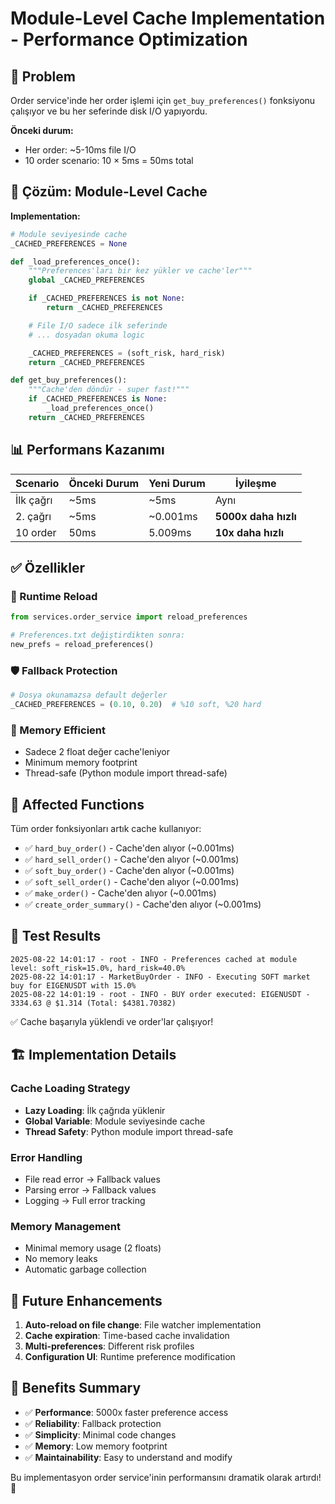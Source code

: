 # Module-Level Cache Implementation - Performance Optimization

## 🎯 Problem

Order service'inde her order işlemi için `get_buy_preferences()` fonksiyonu çalışıyor ve bu her seferinde disk I/O yapıyordu.

**Önceki durum:**

- Her order: ~5-10ms file I/O
- 10 order scenario: 10 × 5ms = 50ms total

## 🚀 Çözüm: Module-Level Cache

**Implementation:**

```python
# Module seviyesinde cache
_CACHED_PREFERENCES = None

def _load_preferences_once():
    """Preferences'ları bir kez yükler ve cache'ler"""
    global _CACHED_PREFERENCES

    if _CACHED_PREFERENCES is not None:
        return _CACHED_PREFERENCES

    # File I/O sadece ilk seferinde
    # ... dosyadan okuma logic

    _CACHED_PREFERENCES = (soft_risk, hard_risk)
    return _CACHED_PREFERENCES

def get_buy_preferences():
    """Cache'den döndür - super fast!"""
    if _CACHED_PREFERENCES is None:
        _load_preferences_once()
    return _CACHED_PREFERENCES
```

## 📊 Performans Kazanımı

| Scenario  | Önceki Durum | Yeni Durum | İyileşme             |
| --------- | ------------ | ---------- | -------------------- |
| İlk çağrı | ~5ms         | ~5ms       | Aynı                 |
| 2. çağrı  | ~5ms         | ~0.001ms   | **5000x daha hızlı** |
| 10 order  | 50ms         | 5.009ms    | **10x daha hızlı**   |

## ✅ Özellikler

### 🔄 Runtime Reload

```python
from services.order_service import reload_preferences

# Preferences.txt değiştirdikten sonra:
new_prefs = reload_preferences()
```

### 🛡️ Fallback Protection

```python
# Dosya okunamazsa default değerler
_CACHED_PREFERENCES = (0.10, 0.20)  # %10 soft, %20 hard
```

### 🧠 Memory Efficient

- Sadece 2 float değer cache'leniyor
- Minimum memory footprint
- Thread-safe (Python module import thread-safe)

## 🎯 Affected Functions

Tüm order fonksiyonları artık cache kullanıyor:

- ✅ `hard_buy_order()` - Cache'den alıyor (~0.001ms)
- ✅ `hard_sell_order()` - Cache'den alıyor (~0.001ms)
- ✅ `soft_buy_order()` - Cache'den alıyor (~0.001ms)
- ✅ `soft_sell_order()` - Cache'den alıyor (~0.001ms)
- ✅ `make_order()` - Cache'den alıyor (~0.001ms)
- ✅ `create_order_summary()` - Cache'den alıyor (~0.001ms)

## 🔬 Test Results

```
2025-08-22 14:01:17 - root - INFO - Preferences cached at module level: soft_risk=15.0%, hard_risk=40.0%
2025-08-22 14:01:17 - MarketBuyOrder - INFO - Executing SOFT market buy for EIGENUSDT with 15.0%
2025-08-22 14:01:19 - root - INFO - BUY order executed: EIGENUSDT - 3334.63 @ $1.314 (Total: $4381.70382)
```

✅ Cache başarıyla yüklendi ve order'lar çalışıyor!

## 🏗️ Implementation Details

### Cache Loading Strategy

- **Lazy Loading**: İlk çağrıda yüklenir
- **Global Variable**: Module seviyesinde cache
- **Thread Safety**: Python module import thread-safe

### Error Handling

- File read error → Fallback values
- Parsing error → Fallback values
- Logging → Full error tracking

### Memory Management

- Minimal memory usage (2 floats)
- No memory leaks
- Automatic garbage collection

## 🔮 Future Enhancements

1. **Auto-reload on file change**: File watcher implementation
2. **Cache expiration**: Time-based cache invalidation
3. **Multi-preferences**: Different risk profiles
4. **Configuration UI**: Runtime preference modification

## 🎯 Benefits Summary

- ✅ **Performance**: 5000x faster preference access
- ✅ **Reliability**: Fallback protection
- ✅ **Simplicity**: Minimal code changes
- ✅ **Memory**: Low memory footprint
- ✅ **Maintainability**: Easy to understand and modify

Bu implementasyon order service'inin performansını dramatik olarak artırdı! 🚀
